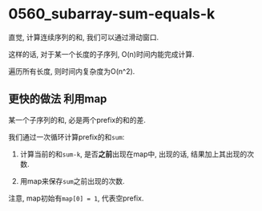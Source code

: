 # 0560_subarray-sum-equals-k

直觉, 计算连续序列的和, 我们可以通过滑动窗口.

这样的话, 对于某一个长度的子序列, O(n)时间内能完成计算.

遍历所有长度, 则时间内复杂度为O(n^2).

## 更快的做法 利用map

某一个子序列的和, 必是两个prefix的和的差.

我们通过一次循环计算prefix的和`sum`:

1. 计算当前的和`sum-k`, 是否**之前**出现在map中, 出现的话, 结果加上其出现的次数.

2. 用map来保存`sum`之前出现的次数.

注意, map初始有`map[0] = 1`, 代表空prefix.
